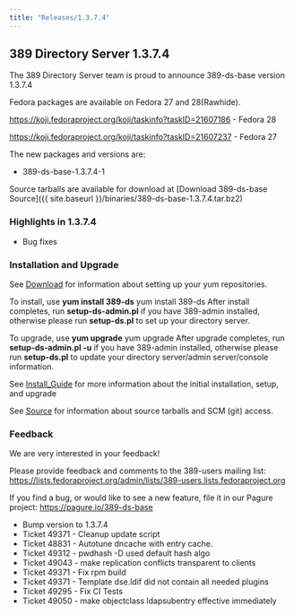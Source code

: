 ```yaml
---
title: "Releases/1.3.7.4"
---
```


389 Directory Server 1.3.7.4
-----------------------------

The 389 Directory Server team is proud to announce 389-ds-base version 1.3.7.4

Fedora packages are available on Fedora 27 and 28(Rawhide).

<https://koji.fedoraproject.org/koji/taskinfo?taskID=21607186>   - Fedora 28

<https://koji.fedoraproject.org/koji/taskinfo?taskID=21607237>   - Fedora 27

The new packages and versions are:

-   389-ds-base-1.3.7.4-1 

Source tarballs are available for download at [Download 389-ds-base Source]({{ site.baseurl }}/binaries/389-ds-base-1.3.7.4.tar.bz2)

### Highlights in 1.3.7.4

- Bug fixes

### Installation and Upgrade 
See [Download](../download.html) for information about setting up your yum repositories.

To install, use **yum install 389-ds** yum install 389-ds After install completes, run **setup-ds-admin.pl** if you have 389-admin installed, otherwise please run **setup-ds.pl** to set up your directory server.

To upgrade, use **yum upgrade** yum upgrade After upgrade completes, run **setup-ds-admin.pl -u** if you have 389-admin installed, otherwise please run **setup-ds.pl** to update your directory server/admin server/console information.

See [Install\_Guide](../legacy/install-guide.html) for more information about the initial installation, setup, and upgrade

See [Source](../development/source.html) for information about source tarballs and SCM (git) access.

### Feedback

We are very interested in your feedback!

Please provide feedback and comments to the 389-users mailing list: <https://lists.fedoraproject.org/admin/lists/389-users.lists.fedoraproject.org>

If you find a bug, or would like to see a new feature, file it in our Pagure project: <https://pagure.io/389-ds-base>

- Bump version to 1.3.7.4
- Ticket 49371 - Cleanup update script
- Ticket 48831 - Autotune dncache with entry cache.
- Ticket 49312 - pwdhash -D used default hash algo
- Ticket 49043 - make replication conflicts transparent to clients
- Ticket 49371 - Fix rpm build
- Ticket 49371 - Template dse.ldif did not contain all needed plugins
- Ticket 49295 - Fix CI Tests
- Ticket 49050 - make objectclass ldapsubentry effective immediately

